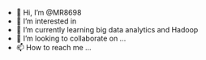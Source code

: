 - 👋 Hi, I’m @MR8698
- 👀 I’m interested in 
- 🌱 I’m currently learning big data analytics and Hadoop 
- 💞️ I’m looking to collaborate on ...
- 📫 How to reach me ...

<!---
MR8698/MR8698 is a ✨ special ✨ repository because its `README.md` (this file) appears on your GitHub profile.
You can click the Preview link to take a look at your changes.
--->
